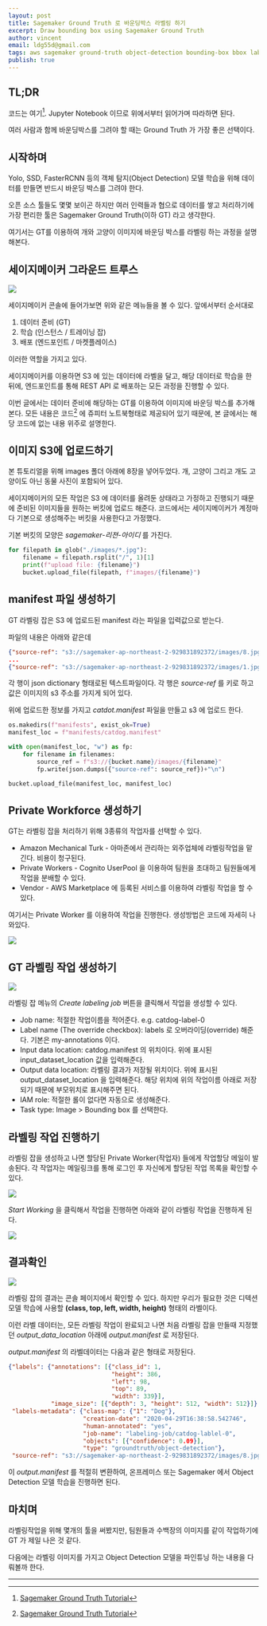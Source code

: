 ```yaml
---
layout: post
title: Sagemaker Ground Truth 로 바운딩박스 라벨링 하기
excerpt: Draw bounding box using Sagemaker Ground Truth
author: vincent
email: ldg55d@gmail.com
tags: aws sagemaker ground-truth object-detection bounding-box bbox labeling deeplearning yolo
publish: true
---
```


## TL;DR

코드는 여기[^1]. Jupyter Notebook 이므로 위에서부터 읽어가며 따라하면 된다.

여러 사람과 함께 바운딩박스를 그려야 할 때는 Ground Truth 가 가장 좋은 선택이다.

## 시작하며

Yolo, SSD, FasterRCNN 등의 객체 탐지(Object Detection) 모델 학습을 위해 데이터를 만들면 반드시 바운딩 박스를 그려야 한다.

오픈 소스 툴들도 몇몇 보이곤 하지만 여러 인력들과 협으로 데이터를 쌓고 처리하기에 가장 편리한 툴은 Sagemaker Ground Truth(이하 GT) 라고 생각한다.

여기서는 GT를 이용하여 개와 고양이 이미지에 바운딩 박스를 라벨링 하는 과정을 설명해본다.

## 세이지메이커 그라운드 트루스

![](/assets/img/20200430/sagemaker.png)

세이지메이커 콘솔에 들어가보면 위와 같은 메뉴들을 볼 수 있다. 앞에서부터 순서대로 

1. 데이터 준비 (GT)
2. 학습 (인스턴스 / 트레이닝 잡)
3. 배포 (엔드포인트 / 마켓플레이스)

이러한 역할을 가지고 있다.

세이지메이커를 이용하면 S3 에 있는 데이터에 라벨을 달고, 해당 데이터로 학습을 한 뒤에, 엔드포인트를 통해 REST API 로 배포하는 모든 과정을 진행할 수 있다.

이번 글에서는 데이터 준비에 해당하는 GT를 이용하여 이미지에 바운딩 박스를 추가해본다. 모든 내용은 코드[^1] 에 쥬피터 노트북형태로 제공되어 있기 때문에, 본 글에서는 해당 코드에 없는 내용 위주로 설명한다.

## 이미지 S3에 업로드하기

본 튜토리얼을 위해 images 폴더 아래에 8장을 넣어두었다. 개, 고양이 그리고 개도 고양이도 아닌 동물 사진이 포함되어 있다.

세이지메이커의 모든 작업은 S3 에 데이터를 올려둔 상태라고 가정하고 진행되기 때문에 준비된 이미지들을 원하는 버킷에 업로드 해준다. 코드에서는 세이지메이커가 계정마다 기본으로 생성해주는 버킷을 사용한다고 가정했다.

기본 버킷의 모양은 *sagemaker-리젼-아이디* 를 가진다.

```python
for filepath in glob("./images/*.jpg"):
    filename = filepath.rsplit("/", 1)[1]
    print(f"upload file: {filename}")
    bucket.upload_file(filepath, f"images/{filename}")
```

## manifest 파일 생성하기

GT 라벨링 잡은 S3 에 업로드된 manifest 라는 파일을 입력값으로 받는다.

파일의 내용은 아래와 같은데

```json
{"source-ref": "s3://sagemaker-ap-northeast-2-929831892372/images/8.jpg"}
...
{"source-ref": "s3://sagemaker-ap-northeast-2-929831892372/images/1.jpg"}
```
각 행이 json dictionary 형태로된 텍스트파일이다.
각 행은 *source-ref* 를 키로 하고 값은 이미지의 s3 주소를 가지게 되어 있다.

위에 업로드한 정보를 가지고 *catdot.manifest* 파일을 만들고 s3 에 업로드 한다.

```python
os.makedirs(f"manifests", exist_ok=True)
manifest_loc = f"manifests/catdog.manifest"

with open(manifest_loc, "w") as fp:
    for filename in filenames:
        source_ref = f"s3://{bucket.name}/images/{filename}"
        fp.write(json.dumps({"source-ref": source_ref})+"\n")

bucket.upload_file(manifest_loc, manifest_loc)
```

## Private Workforce 생성하기

GT는 라벨링 잡을 처리하기 위해 3종류의 작업자를 선택할 수 있다.

* Amazon Mechanical Turk - 아마존에서 관리하는 외주업체에 라벨링작업을 맡긴다. 비용이 청구된다.
* Private Workers - Cognito UserPool 을 이용하여 팀원을 초대하고 팀원들에게 작업을 분배할 수 있다.
* Vendor - AWS Marketplace 에 등록된 서비스를 이용하여 라벨링 작업을 할 수 있다.

여기서는 Private Worker 를 이용하여 작업을 진행한다. 생성방법은 코드에 자세히 나와있다.

![](https://github.com/haandol/sagemaker-groundtruth-tutorial/raw/49bdc7e4064f9e648e1501306234288ee8120d0b/assets/PrivateWorkforce.png)

## GT 라벨링 작업 생성하기

![](https://github.com/haandol/sagemaker-groundtruth-tutorial/raw/49bdc7e4064f9e648e1501306234288ee8120d0b/assets/SetupGroundTruth.png)

라벨링 잡 메뉴의 *Create labeling job* 버튼을 클릭해서 작업을 생성할 수 있다.

* Job name: 적절한 작업이름을 적어준다. e.g. catdog-label-0
* Label name (The override checkbox): labels 로 오버라이딩(override) 해준다. 기본은 my-annotations 이다.
* Input data location: catdog.manifest 의 위치이다. 위에 표시된 input_dataset_location 값을 입력해준다.
* Output data location: 라벨링 결과가 저장될 위치이다. 위에 표시된 output_dataset_location 을 입력해준다. 해당 위치에 위의 작업이름 아래로 저장되기 때문에 부모위치로 표시해주면 된다.
* IAM role: 적절한 롤이 없다면 자동으로 생성해준다.
* Task type: Image > Bounding box 를 선택한다.

## 라벨링 작업 진행하기

라벨링 잡을 생성하고 나면 할당된 Private Worker(작업자) 들에게 작업할당 메일이 발송된다. 각 작업자는 메일링크를 통해 로그인 후 자신에게 할당된 작업 목록을 확인할 수 있다.

![](https://github.com/haandol/sagemaker-groundtruth-tutorial/raw/49bdc7e4064f9e648e1501306234288ee8120d0b/assets/WorkerLabelingJobs.png)

*Start Working* 을 클릭해서 작업을 진행하면 아래와 같이 라벨링 작업을 진행하게 된다.

![](https://github.com/haandol/sagemaker-groundtruth-tutorial/raw/49bdc7e4064f9e648e1501306234288ee8120d0b/assets/2Labels.png)

## 결과확인

![](/assets/img/20200430/result.png)

라벨링 잡의 결과는 콘솔 페이지에서 확인할 수 있다. 하지만 우리가 필요한 것은 디텍션 모델 학습에 사용할 **(class, top, left, width, height)** 형태의 라벨이다.

이런 라벨 데이터는, 모든 라벨링 작업이 완료되고 나면 처음 라벨링 잡을 만들때 지정했던 *output_data_location* 아래에 *output.manifest* 로 저장된다.

*output.manifest* 의 라벨데이터는 다음과 같은 형태로 저장된다.

```json
{"labels": {"annotations": [{"class_id": 1,
                             "height": 386,
                             "left": 98,
                             "top": 89,
                             "width": 339}],
            "image_size": [{"depth": 3, "height": 512, "width": 512}]},
 "labels-metadata": {"class-map": {"1": "Dog"},
                     "creation-date": "2020-04-29T16:38:58.542746",
                     "human-annotated": "yes",
                     "job-name": "labeling-job/catdog-lablel-0",
                     "objects": [{"confidence": 0.09}],
                     "type": "groundtruth/object-detection"},
 "source-ref": "s3://sagemaker-ap-northeast-2-929831892372/images/8.jpg"}
```

이 *output.manifest* 를 적절히 변환하여, 온프레미스 또는 Sagemaker 에서 Object Detection 모델 학습을 진행하면 된다.

## 마치며

라벨링작업을 위해 몇개의 툴을 써봤지만, 팀원들과 수백장의 이미지를 같이 작업하기에 GT 가 제일 나은 것 같다.

다음에는 라벨링 이미지를 가지고 Object Detection 모델을 파인튜닝 하는 내용을 다뤄볼까 한다.

----

[^1]: [Sagemaker Ground Truth Tutorial](https://github.com/haandol/sagemaker-groundtruth-tutorial/blob/master/Sagemaker%20Ground%20Truth.ipynb)